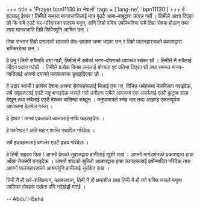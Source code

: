 +++
title = 'Prayer bpn11130 in नेपाली'
tags = ['lang-ne', 'bpn11130']
+++
हे हृदयालु ईश्वर ! तिमीले समस्त मानवजातिलाई मात्र एउटै आमा–बाबुद्वारा उत्पन्न गर्यौ । तिमीले आज्ञा दिएका छौ कि सबै एउटै घर–परिवारका सदस्य बनून्, अनि तिम्रो पवित्र उपस्थितिमा सबै तिम्रा सेवक होऊन् तथा सारा मानवजाति तिम्रै शिविरमुनि आश्रित छन् । 

तिम्रा सन्तान तिम्रो प्रसादको थालको छेउ–छाउमा जम्मा भएका छन् र तिम्रो पालनहारत्वको प्रकाशद्वारा चम्किरहेका छन् । 

हे प्रभु ! तिमी सबैमाथि दया  गर्छौ, तिमीले नै सबैको भरण–पोषणको व्यवस्था रचेका छौ । तिमीले नै सबैलाई जीवन प्रदान गर्दछौ । तिमीले प्रत्येक विनम्र जनलाई योग्यता एवं प्रतिभा दिएका छौ तथा समस्त मानव–जातिलाई आफ्नो दयाको महासागरमा डुबाइदिएका छौ । 

हे उदार स्वामी ! प्रत्येक देशमा आफ्ना सेवकहरूलाई मिलाई एक गर, विभिन्न धर्महरूमा मेलमिलाप गराइदेऊ, सबै राष्ट्रहरूलाई एउटै राष्ट्र बनाइदेऊ जसले गर्दा उनीहरू सबैले आपसमा एक अर्कालाई एउटै कुटुम्ब सरह देखून् तथा सबैलाई एउटै देशका बासिन्दा सम्झुन् । मनुष्यमात्रले स्नेह भाव तथा अखण्ड एकतापूर्वक आपस्तमा हेलमेल गरून् । 

हे ईश्वर ! मानव एकताको ध्वजालाई माथि फहराइदेऊ । 

हे परमेश्वर ! अति महान् शान्ति स्थापित गरिदेऊ । 

सबै हृदयहरूलाई पगालेर एउटै हृदय गरिदेऊ । 

हे तिमी सहृदय पिता ! आफ्नो प्रेमको सुवासद्वारा हामीलाई खुशी राख । आफ्नो मार्गदर्शनको प्रकाशद्वारा हाम्रा आँखा तेजस्वी बनाइदेऊ । आफ्नो शब्दको सुरिलो आलापद्वारा हाम्रा कानहरूलाई हर्षोन्मादित गरिदेऊ तथा आफ्नो पालनहारत्वको आश्रयमुनि हामीलाई सुरक्षित राख । 

तिमी नै हौ सर्व–शक्तिमान्, महाबलवान्, तिमी नै हौ क्षमाशील तथा तिमी नै हौ त्यो शक्ति जसले मनुष्य जातिका दोषहरू दखेता पनि नदेखेझैं गदर्छ ।

-- Abdu'l-Bahá
